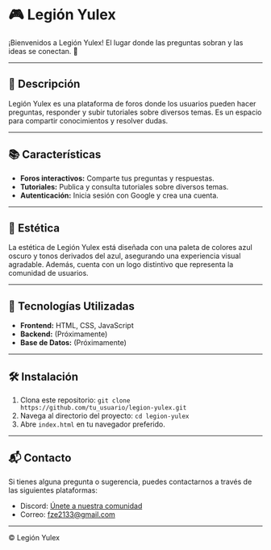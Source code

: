 # 🎮 **Legión Yulex**

¡Bienvenidos a Legión Yulex! El lugar donde las preguntas sobran y las ideas se conectan. 🚀

---

## 📝 **Descripción**

Legión Yulex es una plataforma de foros donde los usuarios pueden hacer preguntas, responder y subir tutoriales sobre diversos temas. Es un espacio para compartir conocimientos y resolver dudas.

---

## 📚 **Características**

- **Foros interactivos:** Comparte tus preguntas y respuestas.
- **Tutoriales:** Publica y consulta tutoriales sobre diversos temas.
- **Autenticación:** Inicia sesión con Google y crea una cuenta.

---

## 🎨 **Estética**

La estética de Legión Yulex está diseñada con una paleta de colores azul oscuro y tonos derivados del azul, asegurando una experiencia visual agradable. Además, cuenta con un logo distintivo que representa la comunidad de usuarios.

---

## 🚀 **Tecnologías Utilizadas**

- **Frontend:** HTML, CSS, JavaScript
- **Backend:** (Próximamente)
- **Base de Datos:** (Próximamente)

---

## 🛠️ **Instalación**

1. Clona este repositorio: `git clone https://github.com/tu_usuario/legion-yulex.git`
2. Navega al directorio del proyecto: `cd legion-yulex`
3. Abre `index.html` en tu navegador preferido.

---

## 📬 **Contacto**

Si tienes alguna pregunta o sugerencia, puedes contactarnos a través de las siguientes plataformas:

- Discord: [Únete a nuestra comunidad](https://discord.com/invite/zW3bfw3VZF)
- Correo: fze2133@gmail.com

---

© Legión Yulex
